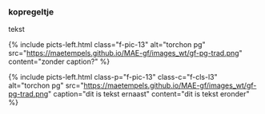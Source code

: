 <body>

### kopregeltje
<p> tekst </p>

{% include picts-left.html 
  class="f-pic-13"
  alt="torchon pg" 
  src="https://maetempels.github.io/MAE-gf/images_wt/gf-pg-trad.png" 
  content="zonder caption?"
%}
    
 

{% include picts-left.html 
  class-p="f-pic-13"
  class-c="f-cls-l3"
  alt="torchon pg" 
  src="https://maetempels.github.io/MAE-gf/images_wt/gf-pg-trad.png" 
  caption="dit is tekst ernaast"
  content="dit is tekst eronder"
%}

</body>
